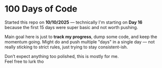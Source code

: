 # 100 Days of Code

Started this repo on **10/10/2025** — technically I'm starting on **Day 16** because the first 15 days were super basic and not worth pushing.

Main goal here is just to **track my progress**, dump some code, and keep the momentum going. Might do and push multiple "days" in a single day — not really sticking to strict rules, just trying to stay consistent-ish.

Don’t expect anything too polished, this is mostly for me.  
Feel free to lurk tho 
